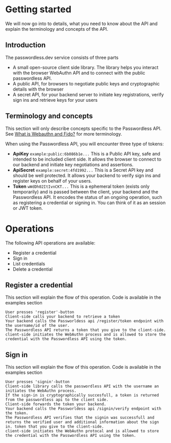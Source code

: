 # Getting started

We will now go into to details, what you need to know about the API and explain the terminology and concepts of the API.

## Introduction

The passwordless.dev service consists of three parts

* A small open-source client side library. The library helps you interact with the browser WebAuthn API and to connect with the public passwordless API.
* A public API, for browsers to negotiate public keys and cryptographic details with the browser
* A secret API, for your backend server to initiate key registrations, verify sign ins and retrieve keys for your users


## Terminology and concepts

This section will only describe concepts specific to the Passwordless API. See [What is Webauthn and Fido?](what-is-webauthn-and-fido) for more terminology.

When using the Passwordless API, you will encounter three type of tokens:

* **ApiKey** `example:public:6b086b1e...` This is a Public API key, safe and intended to be included client side. It allows the browser to connect to our backend and initiate key negotiations and assertions.
* **ApiSecret** `example:secret:4fd1992...` This is a Secret API key and should be well protected. It allows your backend to verify sign ins and register keys on behalf of your users.
* **Token** `wWdDh02ItIvnCKT...` This is a ephemeral token (exists only temporarily) and is passed between the client, your backend and the Passwordless API. It encodes the status of an ongoing operation, such as registering a credential or signing in. You can think of it as an session or JWT token.

# Operations


The following API operations are available:

* Register a credential
* Sign in
* List credentials
* Delete a credential

## Register a credential

This section will explain the flow of this operation. Code is available in the examples section

```
User presses 'register'-button
Client-side calls your backend to retrieve a token
Your backend calls the Passworldess api /register/token endpoint with the username/id of the user.
The Passwordless API returns a token that you give to the client-side.
client-side initiates the WebAuthn process and is allowed to store the credential with the Passwordless API using the token.
```

## Sign in

This section will explain the flow of this operation. Code is available in the examples section

```
User presses 'signin'-button
Client-side library calls the passwordless API with the username an initiates the WebAuthn process.
If the sign-in is cryptographically succesfull, a token is returned from the passwordless api to the client side.
Client-side forwards the token your backend.
Your backend calls the Passworldess api /signin/verify endpoint with the token.
The Passwordless API verifies that the signin was successfull and returns the verified user and additional information about the sign in. token that you give to the client-side.
client-side initiates the WebAuthn protocal and is allowed to store the credential with the Passwordless API using the token.
```










